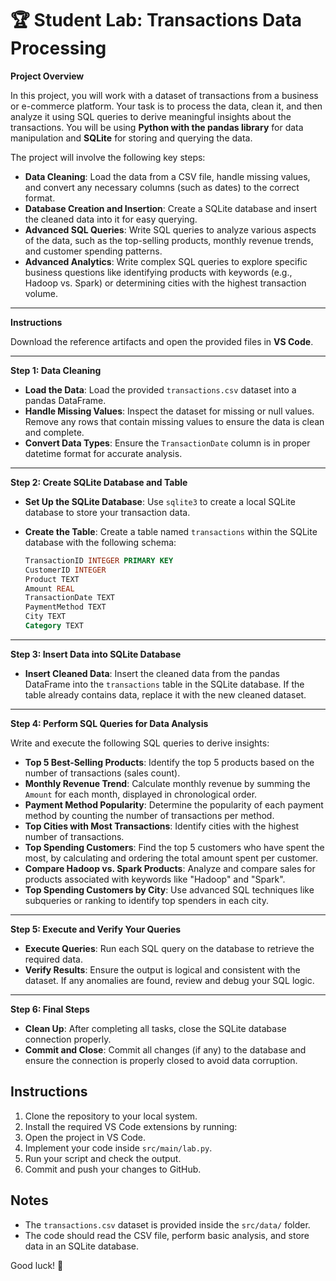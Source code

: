 # 🏆 Student Lab: Transactions Data Processing

**Project Overview**

In this project, you will work with a dataset of transactions from a business or e-commerce platform. Your task is to process the data, clean it, and then analyze it using SQL queries to derive meaningful insights about the transactions. You will be using **Python with the pandas library** for data manipulation and **SQLite** for storing and querying the data.

The project will involve the following key steps:

* **Data Cleaning**: Load the data from a CSV file, handle missing values, and convert any necessary columns (such as dates) to the correct format.
* **Database Creation and Insertion**: Create a SQLite database and insert the cleaned data into it for easy querying.
* **Advanced SQL Queries**: Write SQL queries to analyze various aspects of the data, such as the top-selling products, monthly revenue trends, and customer spending patterns.
* **Advanced Analytics**: Write complex SQL queries to explore specific business questions like identifying products with keywords (e.g., Hadoop vs. Spark) or determining cities with the highest transaction volume.

---

**Instructions**

Download the reference artifacts and open the provided files in **VS Code**.

---

**Step 1: Data Cleaning**

* **Load the Data**: Load the provided `transactions.csv` dataset into a pandas DataFrame.
* **Handle Missing Values**: Inspect the dataset for missing or null values. Remove any rows that contain missing values to ensure the data is clean and complete.
* **Convert Data Types**: Ensure the `TransactionDate` column is in proper datetime format for accurate analysis.

---

**Step 2: Create SQLite Database and Table**

* **Set Up the SQLite Database**: Use `sqlite3` to create a local SQLite database to store your transaction data.
* **Create the Table**: Create a table named `transactions` within the SQLite database with the following schema:

  ```sql
  TransactionID INTEGER PRIMARY KEY  
  CustomerID INTEGER  
  Product TEXT  
  Amount REAL  
  TransactionDate TEXT  
  PaymentMethod TEXT  
  City TEXT  
  Category TEXT
  ```

---

**Step 3: Insert Data into SQLite Database**

* **Insert Cleaned Data**: Insert the cleaned data from the pandas DataFrame into the `transactions` table in the SQLite database. If the table already contains data, replace it with the new cleaned dataset.

---

**Step 4: Perform SQL Queries for Data Analysis**

Write and execute the following SQL queries to derive insights:

* **Top 5 Best-Selling Products**: Identify the top 5 products based on the number of transactions (sales count).
* **Monthly Revenue Trend**: Calculate monthly revenue by summing the `Amount` for each month, displayed in chronological order.
* **Payment Method Popularity**: Determine the popularity of each payment method by counting the number of transactions per method.
* **Top Cities with Most Transactions**: Identify cities with the highest number of transactions.
* **Top Spending Customers**: Find the top 5 customers who have spent the most, by calculating and ordering the total amount spent per customer.
* **Compare Hadoop vs. Spark Products**: Analyze and compare sales for products associated with keywords like "Hadoop" and "Spark".
* **Top Spending Customers by City**: Use advanced SQL techniques like subqueries or ranking to identify top spenders in each city.

---

**Step 5: Execute and Verify Your Queries**

* **Execute Queries**: Run each SQL query on the database to retrieve the required data.
* **Verify Results**: Ensure the output is logical and consistent with the dataset. If any anomalies are found, review and debug your SQL logic.

---

**Step 6: Final Steps**

* **Clean Up**: After completing all tasks, close the SQLite database connection properly.
* **Commit and Close**: Commit all changes (if any) to the database and ensure the connection is properly closed to avoid data corruption.


## Instructions
1. Clone the repository to your local system.
2. Install the required VS Code extensions by running:
3. Open the project in VS Code.
4. Implement your code inside `src/main/lab.py`.
5. Run your script and check the output.
6. Commit and push your changes to GitHub.

## Notes
- The `transactions.csv` dataset is provided inside the `src/data/` folder.
- The code should read the CSV file, perform basic analysis, and store data in an SQLite database.


Good luck! 🚀

